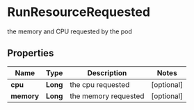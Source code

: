 

# RunResourceRequested

the memory and CPU requested by the pod

## Properties

| Name | Type | Description | Notes |
|------------ | ------------- | ------------- | -------------|
|**cpu** | **Long** | the cpu requested |  [optional] |
|**memory** | **Long** | the memory requested |  [optional] |



